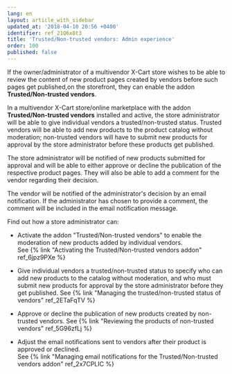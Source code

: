 ```yaml
---
lang: en
layout: article_with_sidebar
updated_at: '2018-04-10 20:56 +0400'
identifier: ref_21Q6x8t3
title: 'Trusted/Non-trusted vendors: Admin experience'
order: 100
published: false
---
```

If the owner/administrator of a multivendor X-Cart store wishes to be able to review the content of new product pages created by vendors before such pages get published,on the storefront, they can enable the addon **Trusted/Non-trusted vendors**.

In a multivendor X-Cart store/online marketplace with the addon **Trusted/Non-trusted vendors** installed and active, the store administrator will be able to give individual vendors a trusted/non-trusted status. Trusted vendors will be able to add new products to the product catalog without moderation; non-trusted vendors will have to submit new products for approval by the store administrator before these products get published. 

The store administrator will be notified of new products submitted for approval and will be able to either approve or decline the publication of the respective product pages. They will also be able to add a comment for the vendor regarding their decision. 

The vendor will be notified of the administrator's decision by an email notification. If the administrator has chosen to provide a comment, the comment will be included in the email notification message.

Find out how a store administrator can:

   * Activate the addon "Trusted/Non-trusted vendors" to enable the moderation of new products added by individual vendors.   
     See {% link "Activating the Trusted/Non-trusted vendors addon" ref_6jpz9PXe %}
   
   * Give individual vendors a trusted/non-trusted status to specify who can add new products to the catalog without moderation, and who must submit new products for approval by the store administrator before they get published.
     See {% link "Managing the trusted/non-trusted status of vendors" ref_2ETaFqTV %}
   
   * Approve or decline the publication of new products created by non-trusted vendors.
     See {% link "Reviewing the products of non-trusted vendors" ref_5G96zfLj %}
     
   * Adjust the email notifications sent to vendors after their product is approved or declined.  
     See {% link "Managing email notifications for the Trusted/Non-trusted vendors addon" ref_2x7CPLIC %}

